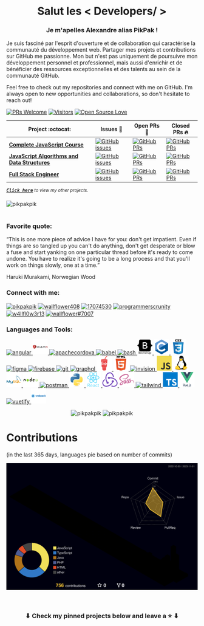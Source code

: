 <h1 align="center">Salut les < Developers/ ></h1>
<h3 align="center"> Je m'apelles Alexandre alias PikPak !</h3>

Je suis fasciné par l'esprit d'ouverture et de collaboration qui caractérise la communauté du développement web. Partager mes projets et contributions sur GitHub me passionne. Mon but n'est pas uniquement de poursuivre mon développement personnel et professionnel, mais aussi d'enrichir et de bénéficier des ressources exceptionnelles et des talents au sein de la communauté GitHub.

Feel free to check out my repositories and connect with me on GitHub. I'm always open to new opportunities and collaborations, so don't hesitate to reach out!
 <br>

[![PRs Welcome](https://img.shields.io/badge/PRs-welcome-brightgreen.svg?style=flat&logo=github)](https://github.com/pikpakpik) [![Visitors](https://visitor-badge.glitch.me/badge?page_id=somekinfofwallflower.visitor-badge)](https://github.com/pikpakpik) [![Open Source Love](https://badges.frapsoft.com/os/v2/open-source.svg?v=103)](https://github.com/pikpakpik)

|      Project :octocat:   |     Issues :bug:   | Open PRs :bell:  | Closed PRs :fire:  |
|-------------|-------------------|---|---|
| [**Complete JavaScript Course**](https://github.com/pikpakpik/complete-javascript-course-2021) | [![GitHub issues](https://img.shields.io/github/issues/pikpakpik/complete-javascript-course-2021?color=green&logo=github&style=flat)](https://github.com/pikpakpik/complete-javascript-course-2021/issues) | [![GitHub PRs](https://img.shields.io/github/issues-pr/pikpakpik/complete-javascript-course-2021?style=flat&logo=github)](https://github.com/pikpakpik/complete-javascript-course-2021/pulls)  | [![GitHub PRs](https://img.shields.io/github/issues-pr-closed/pikpakpik/complete-javascript-course-2021?style=flat&color=critical&logo=github)](https://github.com/pikpakpik/complete-javascript-course-2021/pulls?q=is%3Apr+is%3Aclosed)  |
| [**JavaScript Algorithms and Data Structures**](https://github.com/pikpakpik/javascript-algorithms-and-data-structures) | [![GitHub issues](https://img.shields.io/github/issues/pikpakpik/javascript-algorithms-and-data-structures?color=green&logo=github&style=flat)](https://github.com/pikpakpik/javascript-algorithms-and-data-structures) | [![GitHub PRs](https://img.shields.io/github/issues-pr/pikpakpik/javascript-projects-2021?style=flat&logo=github)](https://github.com/pikpakpik/javascript-projects-2021pulls)  | [![GitHub PRs](https://img.shields.io/github/issues-pr-closed/pikpakpik/javascript-algorithms-and-data-structures?style=flat&color=critical&logo=github)](https://github.com/pikpakpik/javascript-algorithms-and-data-structures/pulls?q=is%3Apr+is%3Aclosed)  |
| [**Full Stack Engineer**](https://github.com/pikpakpik/full-stack-engineer-2021) | [![GitHub issues](https://img.shields.io/github/issues/pikpakpik/full-stack-engineer-2021?color=green&logo=github&style=flat)](https://github.com/pikpakpik/full-stack-engineer-2021/issues) | [![GitHub PRs](https://img.shields.io/github/issues-pr/pikpakpik/full-stack-engineer-2021?style=flat&logo=github)](https://github.com/pikpakpik/full-stack-engineer-2021/pulls)  | [![GitHub PRs](https://img.shields.io/github/issues-pr-closed/pikpakpik/full-stack-engineer-2021?style=flat&color=critical&logo=github)](https://github.com/pikpakpik/full-stack-engineer-2021/pulls?q=is%3Apr+is%3Aclosed)  |

<sup><kbd>***[Click here](https://github.com/pikpakpik/)***</kbd> *to view my other projects.</sup>* <br>

<!-- #### [Click here to ask or suggest anything about my repositories!](https://github.com/pikpakpik/pikpakpik/issues/new) <img src='https://raw.githubusercontent.com/ShahriarShafin/ShahriarShafin/main/Assets/handshake.gif' width="100px"><br><br> -->

<p><a href="https://ko-fi.com/pikpakpik"> <img align="left" src="https://cdn.ko-fi.com/cdn/kofi3.png?v=3" height="50" width="210" alt="pikpakpik" /></a></p><br><br>

<h3 align="left"> Favorite quote:</h3>
<!-- <p>“I always did something I was a little not ready to do. I think that’s how you grow. When there’s that moment of ‘Wow, I’m not really sure I can do this,’ and you push through those moments, that’s when you have a breakthrough.” – Marissa Mayer</p> -->

<!-- 2022-02-23 -->
<p>“This is one more piece of advice I have for you: don't get impatient. Even if things are so tangled up you can't do anything, don't get desperate or blow a fuse and start yanking on one particular thread before it's ready to come undone. You have to realize it's going to be a
long process and that you'll work on things slowly, one at a time.”

Haruki Murakami, Norwegian Wood
</p>

<h3 align="left">Connect with me:</h3>
<p align="left">
<a href="https://codepen.io/pikpakpik" target="blank"><img align="center" src="https://raw.githubusercontent.com/rahuldkjain/github-profile-readme-generator/master/src/images/icons/Social/codepen.svg" alt="pikpakpik" height="30" width="40" /></a>
<a href="https://twitter.com/wallflower408" target="blank"><img align="center" src="https://raw.githubusercontent.com/rahuldkjain/github-profile-readme-generator/master/src/images/icons/Social/twitter.svg" alt="wallflower408" height="30" width="40" /></a>
<a href="https://stackoverflow.com/users/17074530" target="blank"><img align="center" src="https://raw.githubusercontent.com/rahuldkjain/github-profile-readme-generator/master/src/images/icons/Social/stack-overflow.svg" alt="17074530" height="30" width="40" /></a>
<a href="https://instagram.com/programmerscrunity" target="blank"><img align="center" src="https://raw.githubusercontent.com/rahuldkjain/github-profile-readme-generator/master/src/images/icons/Social/instagram.svg" alt="programmerscrunity" height="30" width="40" /></a>
<a href="https://www.hackerrank.com/w4llfl0w3r13" target="blank"><img align="center" src="https://raw.githubusercontent.com/rahuldkjain/github-profile-readme-generator/master/src/images/icons/Social/hackerrank.svg" alt="w4llfl0w3r13" height="30" width="40" /></a>
<a href="https://discord.gg/wallflower#7007" target="blank"><img align="center" src="https://raw.githubusercontent.com/rahuldkjain/github-profile-readme-generator/master/src/images/icons/Social/discord.svg" alt="wallflower#7007" height="30" width="40" /></a>
</p>

<h3 align="left">Languages and Tools:</h3>
<p align="left"> <a href="https://angular.io" target="_blank"> <img src="https://angular.io/assets/images/logos/angular/angular.svg" alt="angular" width="40" height="40"/> </a> <a href="https://angular.io" target="_blank"> <img src="https://raw.githubusercontent.com/devicons/devicon/master/icons/angularjs/angularjs-original-wordmark.svg" alt="angularjs" width="40" height="40"/> </a> <a href="https://cordova.apache.org/" target="_blank"> <img src="https://www.vectorlogo.zone/logos/apache_cordova/apache_cordova-icon.svg" alt="apachecordova" width="40" height="40"/> </a> <a href="https://babeljs.io/" target="_blank"> <img src="https://www.vectorlogo.zone/logos/babeljs/babeljs-icon.svg" alt="babel" width="40" height="40"/> </a> <a href="https://www.gnu.org/software/bash/" target="_blank"> <img src="https://www.vectorlogo.zone/logos/gnu_bash/gnu_bash-icon.svg" alt="bash" width="40" height="40"/> </a> <a href="https://getbootstrap.com" target="_blank"> <img src="https://raw.githubusercontent.com/devicons/devicon/master/icons/bootstrap/bootstrap-plain-wordmark.svg" alt="bootstrap" width="40" height="40"/> </a> <a href="https://www.cprogramming.com/" target="_blank"> <img src="https://raw.githubusercontent.com/devicons/devicon/master/icons/c/c-original.svg" alt="c" width="40" height="40"/> </a> <a href="https://www.w3schools.com/css/" target="_blank"> <img src="https://raw.githubusercontent.com/devicons/devicon/master/icons/css3/css3-original-wordmark.svg" alt="css3" width="40" height="40"/> </a> <a href="https://www.figma.com/" target="_blank"> <img src="https://www.vectorlogo.zone/logos/figma/figma-icon.svg" alt="figma" width="40" height="40"/> </a> <a href="https://firebase.google.com/" target="_blank"> <img src="https://www.vectorlogo.zone/logos/firebase/firebase-icon.svg" alt="firebase" width="40" height="40"/> </a> <a href="https://git-scm.com/" target="_blank"> <img src="https://www.vectorlogo.zone/logos/git-scm/git-scm-icon.svg" alt="git" width="40" height="40"/> </a> <a href="https://graphql.org" target="_blank"> <img src="https://www.vectorlogo.zone/logos/graphql/graphql-icon.svg" alt="graphql" width="40" height="40"/> </a> <a href="https://gulpjs.com" target="_blank"> <img src="https://raw.githubusercontent.com/devicons/devicon/master/icons/gulp/gulp-plain.svg" alt="gulp" width="40" height="40"/> </a> <a href="https://www.w3.org/html/" target="_blank"> <img src="https://raw.githubusercontent.com/devicons/devicon/master/icons/html5/html5-original-wordmark.svg" alt="html5" width="40" height="40"/> </a> <a href="https://www.invisionapp.com/" target="_blank"> <img src="https://www.vectorlogo.zone/logos/invisionapp/invisionapp-icon.svg" alt="invision" width="40" height="40"/> </a> <a href="https://developer.mozilla.org/en-US/docs/Web/JavaScript" target="_blank"> <img src="https://raw.githubusercontent.com/devicons/devicon/master/icons/javascript/javascript-original.svg" alt="javascript" width="40" height="40"/> </a> <a href="https://www.linux.org/" target="_blank"> <img src="https://raw.githubusercontent.com/devicons/devicon/master/icons/linux/linux-original.svg" alt="linux" width="40" height="40"/> </a> <a href="https://www.mysql.com/" target="_blank"> <img src="https://raw.githubusercontent.com/devicons/devicon/master/icons/mysql/mysql-original-wordmark.svg" alt="mysql" width="40" height="40"/> </a> <a href="https://nodejs.org" target="_blank"> <img src="https://raw.githubusercontent.com/devicons/devicon/master/icons/nodejs/nodejs-original-wordmark.svg" alt="nodejs" width="40" height="40"/> </a> <a href="https://postman.com" target="_blank"> <img src="https://www.vectorlogo.zone/logos/getpostman/getpostman-icon.svg" alt="postman" width="40" height="40"/> </a> <a href="https://www.python.org" target="_blank"> <img src="https://raw.githubusercontent.com/devicons/devicon/master/icons/python/python-original.svg" alt="python" width="40" height="40"/> </a> <a href="https://reactjs.org/" target="_blank"> <img src="https://raw.githubusercontent.com/devicons/devicon/master/icons/react/react-original-wordmark.svg" alt="react" width="40" height="40"/> </a> <a href="https://redux.js.org" target="_blank"> <img src="https://raw.githubusercontent.com/devicons/devicon/master/icons/redux/redux-original.svg" alt="redux" width="40" height="40"/> </a> <a href="https://sass-lang.com" target="_blank"> <img src="https://raw.githubusercontent.com/devicons/devicon/master/icons/sass/sass-original.svg" alt="sass" width="40" height="40"/> </a> <a href="https://tailwindcss.com/" target="_blank"> <img src="https://www.vectorlogo.zone/logos/tailwindcss/tailwindcss-icon.svg" alt="tailwind" width="40" height="40"/> </a> <a href="https://www.typescriptlang.org/" target="_blank"> <img src="https://raw.githubusercontent.com/devicons/devicon/master/icons/typescript/typescript-original.svg" alt="typescript" width="40" height="40"/> </a> <a href="https://vuejs.org/" target="_blank"> <img src="https://raw.githubusercontent.com/devicons/devicon/master/icons/vuejs/vuejs-original-wordmark.svg" alt="vuejs" width="40" height="40"/> </a> <a href="https://vuetifyjs.com/en/" target="_blank"> <img src="https://bestofjs.org/logos/vuetify.svg" alt="vuetify" width="40" height="40"/> </a> <a href="https://webpack.js.org" target="_blank"> <img src="https://raw.githubusercontent.com/devicons/devicon/d00d0969292a6569d45b06d3f350f463a0107b0d/icons/webpack/webpack-original-wordmark.svg" alt="webpack" width="40" height="40"/> </a> 
		
<p align="center">
  <img width="400em" src="https://github-readme-stats.vercel.app/api?username=pikpakpik&show_icons=true&locale=en&theme=radical"                alt="pikpakpik"/>
  <img width="400em" src="https://github-readme-streak-stats.herokuapp.com/?user=pikpakpik&theme=radical" alt="pikpakpik" />
</p>

# Contributions
(in the last 365 days, languages pie based on number of commits)

![](./profile-3d-contrib/profile-night-rainbow.svg)

<br/>
<h3 align="center">
	⬇ Check my pinned projects below and leave a ⭐️ ⬇
</h3>

